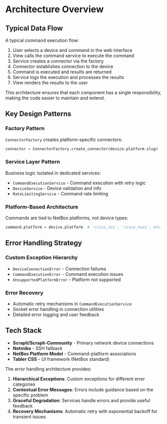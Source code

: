 # Architecture Overview

## Typical Data Flow

A typical command execution flow:

1. User selects a device and command in the web interface
2. View calls the command service to execute the command
3. Service creates a connector via the factory
4. Connector establishes connection to the device
5. Command is executed and results are returned
6. Service logs the execution and processes the results
7. View renders the results to the user

This architecture ensures that each component has a single responsibility, making the code easier to maintain and extend.

## Key Design Patterns
### Factory Pattern
`ConnectorFactory` creates platform-specific connectors:
```python
connector = ConnectorFactory.create_connector(device.platform.slug)
```

### Service Layer Pattern
Business logic isolated in dedicated services:

- `CommandExecutionService` - Command execution with retry logic
- `DeviceService` - Device validation and info
- `RateLimitingService` - Command rate limiting

### Platform-Based Architecture
Commands are tied to NetBox platforms, not device types:
```python
command.platform = device.platform  # 'cisco_ios', 'cisco_nxos', etc.
```


## Error Handling Strategy

### Custom Exception Hierarchy
- `DeviceConnectionError` - Connection failures
- `CommandExecutionError` - Command execution issues  
- `UnsupportedPlatformError` - Platform not supported

### Error Recovery
- Automatic retry mechanisms in `CommandExecutionService`
- Socket error handling in connection utilities
- Detailed error logging and user feedback

## Tech Stack

- **Scrapli/Scrapli-Community** - Primary network device connections
- **Netmiko** - SSH fallback
- **NetBox Platform Model** - Command-platform associations
- **Tabler CSS** - UI framework (NetBox standard)


The error handling architecture provides:

1. **Hierarchical Exceptions**: Custom exceptions for different error categories
2. **Contextual Error Messages**: Errors include guidance based on the specific problem
3. **Graceful Degradation**: Services handle errors and provide useful feedback
4. **Recovery Mechanisms**: Automatic retry with exponential backoff for transient issues

